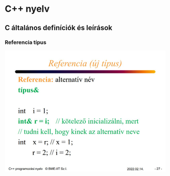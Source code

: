 # C++ nyelv

## C általános definíciók és leírások

### Referencia típus

![Alt text](Pics/referencia.JPG?raw=true "Referencia")
